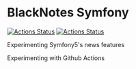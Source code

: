 # BlackNotes Symfony
[![Actions Status](https://github.com/bbarhoum/black-notes-symfony/workflows/PHP%20Tests/badge.svg)](https://github.com/bbarhoum/black-notes-symfony/actions)
[![Actions Status](https://github.com/bbarhoum/black-notes-symfony/workflows/PHP%20CS%20Fixer/badge.svg)](https://github.com/bbarhoum/black-notes-symfony/actions)

Experimenting Symfony5's news features

Experimenting with Github Actions